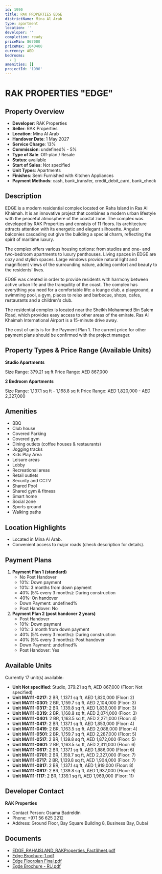 ```yaml
---
id: 1990
title: RAK PROPERTIES EDGE
districtName: Mina Al Arab
type: apartment
location: ''
developer: ''
completion: ready
priceMin: 867000
priceMax: 1040400
currency: AED
bedrooms:
  - 1
amenities: []
projectId: '1990'
---
```


# RAK PROPERTIES "EDGE"

## Property Overview
- **Developer**: RAK Properties
- **Seller**: RAK Properties
- **Location**: Mina Al Arab
- **Handover Date**: 1 May 2027
- **Service Charge**: 13%
- **Commission**: undefined% - 5%
- **Type of Sale**: Off-plan / Resale
- **Status**: available
- **Start of Sales**: Not specified
- **Unit Types**: Apartments
- **Finishes**: Semi Furnished with Kitchen Appliances
- **Payment Methods**: cash, bank_transfer, credit_debit_card, bank_check

## Description
EDGE is a modern residential complex located on Raha Island in Ras Al Khaimah. It is an innovative project that combines a modern urban lifestyle with the peaceful atmosphere of the coastal zone. The complex was developed by RAK Properties and consists of 11 floors. Its architecture attracts attention with its energetic and elegant silhouette. Angular balconies cascading out give the building a special charm, reflecting the spirit of maritime luxury.

The complex offers various housing options: from studios and one- and two-bedroom apartments to luxury penthouses. Living spaces in EDGE are cozy and stylish spaces. Large windows provide natural light and magnificent views of the surrounding nature, adding comfort and beauty to the residents' lives.

EDGE was created in order to provide residents with harmony between active urban life and the tranquility of the coast. The complex has everything you need for a comfortable life: a lounge club, a playground, a swimming pool, a gym, places to relax and barbecue, shops, cafes, restaurants and a children's club.

The residential complex is located near the Sheikh Mohammed Bin Salem Road, which provides easy access to other areas of the emirate. Ras Al Khaimah International Airport is a 15-minute drive away.

The cost of units is for the Payment Plan 1. The current price for other payment plans should be confirmed with the project manager.

## Property Types & Price Range (Available Units)
**Studio Apartments**

Size Range: 379.21 sq ft
Price Range: AED 867,000

**2 Bedroom Apartments**

Size Range: 1,137.1 sq ft - 1,168.8 sq ft
Price Range: AED 1,820,000 - AED 2,327,000

## Amenities
- BBQ
- Club house
- Covered Parking
- Covered gym
- Dining outlets  (coffee houses & restaurants)
- Jogging tracks
- Kids Play Area
- Leisure areas
- Lobby
- Recreational areas
- Retail outlets
- Security and CCTV
- Shared Pool
- Shared gym & fitness
- Smart home
- Social zone
- Sports ground
- Walking paths

## Location Highlights
- Located in Mina Al Arab.
- Convenient access to major roads (check description for details).

## Payment Plans
1. **Payment Plan 1 (standard)**
   - No Post Handover
   - 10%: Down payment
   - 10%: 3 months from down payment
   - 40% (5% every 3 months): During construction
   - 40%: On handover
   - Down Payment: undefined%
   - Post Handover: No
2. **Payment Plan 2 (post handover 2 years)**
   - Post Handover
   - 10%: Down payment
   - 10%: 3 month from down payment
   - 40% (5% every 3 months): During construction
   - 40% (5% every 3 months): Post handover
   - Down Payment: undefined%
   - Post Handover: Yes

## Available Units
Currently 17 unit(s) available:
- **Unit Not specified**: Studio, 379.21 sq ft, AED 867,000 (Floor: Not specified)
- **Unit MA111-0217**: 2 BR, 1,137.1 sq ft, AED 1,820,000 (Floor: 2)
- **Unit MA111-0301**: 2 BR, 1,159.7 sq ft, AED 2,104,000 (Floor: 3)
- **Unit MA111-0317**: 2 BR, 1,139.8 sq ft, AED 1,839,000 (Floor: 3)
- **Unit MA111-0319**: 2 BR, 1,168.8 sq ft, AED 2,074,000 (Floor: 3)
- **Unit MA111-0401**: 2 BR, 1,163.5 sq ft, AED 2,271,000 (Floor: 4)
- **Unit MA111-0417**: 2 BR, 1,137.1 sq ft, AED 1,853,000 (Floor: 4)
- **Unit MA111-0419**: 2 BR, 1,163.5 sq ft, AED 2,088,000 (Floor: 4)
- **Unit MA111-0501**: 2 BR, 1,159.7 sq ft, AED 2,287,000 (Floor: 5)
- **Unit MA111-0517**: 2 BR, 1,139.8 sq ft, AED 1,872,000 (Floor: 5)
- **Unit MA111-0601**: 2 BR, 1,163.5 sq ft, AED 2,311,000 (Floor: 6)
- **Unit MA111-0617**: 2 BR, 1,137.1 sq ft, AED 1,886,000 (Floor: 6)
- **Unit MA111-0701**: 2 BR, 1,159.7 sq ft, AED 2,327,000 (Floor: 7)
- **Unit MA111-0717**: 2 BR, 1,139.8 sq ft, AED 1,904,000 (Floor: 7)
- **Unit MA111-0817**: 2 BR, 1,137.1 sq ft, AED 1,919,000 (Floor: 8)
- **Unit MA111-0917**: 2 BR, 1,139.8 sq ft, AED 1,937,000 (Floor: 9)
- **Unit MA111-1117**: 2 BR, 1,139.1 sq ft, AED 1,969,000 (Floor: 11)

## Developer Contact
**RAK Properties**
- Contact Person: Osama Badreldin
- Phone: +971 56 625 2212
- Address: Ground Floor, Bay Square Building 8, Business Bay, Dubai

## Documents
- [EDGE_RAHAISLAND_RAKProperties_FactSheet.pdf](https://cdn.geniemap.net/2024/05/23/xDoB55IpHNmMFwQOcCZN2J5tjKmUHJYodmunXqUa.pdf)
- [Edge Brochure-1.pdf](https://cdn.geniemap.net/2024/05/25/BgDLqp5OLmjy9RnWiC58evWzxLOTd3BXumKMWXUK.pdf)
- [Edge Floorplan Final.pdf](https://cdn.geniemap.net/2024/05/25/g9tryr39lFGP3qWkkjs8j2T9XhXqTZ26vaBJ5bca.pdf)
- [Egde Brochure - RU.pdf](https://cdn.geniemap.net/2025/02/27/7ucAhV7mpW7oyl92GAn8DYMD1hgcmqB9aSZEeCIb.pdf)
